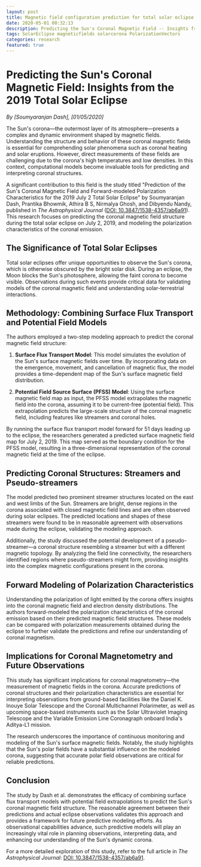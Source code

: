 ```yaml
---
layout: post
title: Magnetic field configuration prediction for total solar eclipse of 2019 
date: 2020-05-01 00:32:13
description: Predicting the Sun's Coronal Magnetic Field -- Insights from the 2019 Total Solar Eclipse
tags: SolarEclipse magneticfields solarcorona PolarizationVectors
categories: research
featured: true
---
```


# Predicting the Sun's Coronal Magnetic Field: Insights from the 2019 Total Solar Eclipse

*By [Soumyaranjan Dash], [01/05/2020]*

The Sun's corona—the outermost layer of its atmosphere—presents a complex and dynamic environment shaped by magnetic fields. Understanding the structure and behavior of these coronal magnetic fields is essential for comprehending solar phenomena such as coronal heating and solar eruptions. However, direct measurements of these fields are challenging due to the corona's high temperatures and low densities. In this context, computational models become invaluable tools for predicting and interpreting coronal structures.

A significant contribution to this field is the study titled "Prediction of the Sun's Coronal Magnetic Field and Forward-modeled Polarization Characteristics for the 2019 July 2 Total Solar Eclipse" by Soumyaranjan Dash, Prantika Bhowmik, Athira B S, Nirmalya Ghosh, and Dibyendu Nandy, published in *The Astrophysical Journal* ([DOI: 10.3847/1538-4357/ab6a91](https://doi.org/10.3847/1538-4357/ab6a91)). This research focuses on predicting the coronal magnetic field structure during the total solar eclipse on July 2, 2019, and modeling the polarization characteristics of the coronal emission.

## The Significance of Total Solar Eclipses

Total solar eclipses offer unique opportunities to observe the Sun's corona, which is otherwise obscured by the bright solar disk. During an eclipse, the Moon blocks the Sun's photosphere, allowing the faint corona to become visible. Observations during such events provide critical data for validating models of the coronal magnetic field and understanding solar-terrestrial interactions.

## Methodology: Combining Surface Flux Transport and Potential Field Models

The authors employed a two-step modeling approach to predict the coronal magnetic field structure:

1. **Surface Flux Transport Model**: This model simulates the evolution of the Sun's surface magnetic fields over time. By incorporating data on the emergence, movement, and cancellation of magnetic flux, the model provides a time-dependent map of the Sun's surface magnetic field distribution.

2. **Potential Field Source Surface (PFSS) Model**: Using the surface magnetic field map as input, the PFSS model extrapolates the magnetic field into the corona, assuming it to be current-free (potential field). This extrapolation predicts the large-scale structure of the coronal magnetic field, including features like streamers and coronal holes.

By running the surface flux transport model forward for 51 days leading up to the eclipse, the researchers generated a predicted surface magnetic field map for July 2, 2019. This map served as the boundary condition for the PFSS model, resulting in a three-dimensional representation of the coronal magnetic field at the time of the eclipse.

## Predicting Coronal Structures: Streamers and Pseudo-streamers

The model predicted two prominent streamer structures located on the east and west limbs of the Sun. Streamers are bright, dense regions in the corona associated with closed magnetic field lines and are often observed during solar eclipses. The predicted locations and shapes of these streamers were found to be in reasonable agreement with observations made during the eclipse, validating the modeling approach.

Additionally, the study discussed the potential development of a pseudo-streamer—a coronal structure resembling a streamer but with a different magnetic topology. By analyzing the field line connectivity, the researchers identified regions where pseudo-streamers might form, providing insights into the complex magnetic configurations present in the corona.

## Forward Modeling of Polarization Characteristics

Understanding the polarization of light emitted by the corona offers insights into the coronal magnetic field and electron density distributions. The authors forward-modeled the polarization characteristics of the coronal emission based on their predicted magnetic field structures. These models can be compared with polarization measurements obtained during the eclipse to further validate the predictions and refine our understanding of coronal magnetism.

## Implications for Coronal Magnetometry and Future Observations

This study has significant implications for coronal magnetometry—the measurement of magnetic fields in the corona. Accurate predictions of coronal structures and their polarization characteristics are essential for interpreting observations from ground-based facilities like the Daniel K. Inouye Solar Telescope and the Coronal Multichannel Polarimeter, as well as upcoming space-based instruments such as the Solar Ultraviolet Imaging Telescope and the Variable Emission Line Coronagraph onboard India's Aditya-L1 mission.

The research underscores the importance of continuous monitoring and modeling of the Sun's surface magnetic fields. Notably, the study highlights that the Sun's polar fields have a substantial influence on the modeled corona, suggesting that accurate polar field observations are critical for reliable predictions.

## Conclusion

The study by Dash et al. demonstrates the efficacy of combining surface flux transport models with potential field extrapolations to predict the Sun's coronal magnetic field structure. The reasonable agreement between their predictions and actual eclipse observations validates this approach and provides a framework for future predictive modeling efforts. As observational capabilities advance, such predictive models will play an increasingly vital role in planning observations, interpreting data, and enhancing our understanding of the Sun's dynamic corona.

For a more detailed exploration of this study, refer to the full article in *The Astrophysical Journal*: [DOI: 10.3847/1538-4357/ab6a91](https://doi.org/10.3847/1538-4357/ab6a91).
